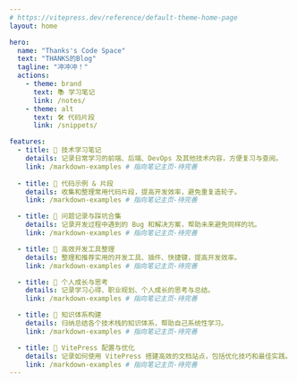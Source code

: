 ```yaml
---
# https://vitepress.dev/reference/default-theme-home-page
layout: home

hero:
  name: "Thanks's Code Space"
  text: "THANKS的Blog"
  tagline: "冲冲冲！"
  actions:
    - theme: brand
      text: 📚 学习笔记
      link: /notes/
    - theme: alt
      text: 🛠 代码片段
      link: /snippets/

features:
  - title: 📖 技术学习笔记
    details: 记录日常学习的前端、后端、DevOps 及其他技术内容，方便复习与查阅。
    link: /markdown-examples # 指向笔记主页-待完善
    
  - title: 📝 代码示例 & 片段
    details: 收集和整理常用代码片段，提高开发效率，避免重复造轮子。
    link: /markdown-examples # 指向笔记主页-待完善

  - title: 📌 问题记录与踩坑合集
    details: 记录开发过程中遇到的 Bug 和解决方案，帮助未来避免同样的坑。
    link: /markdown-examples # 指向笔记主页-待完善

  - title: 🚀 高效开发工具整理
    details: 整理和推荐实用的开发工具、插件、快捷键，提高开发效率。
    link: /markdown-examples # 指向笔记主页-待完善

  - title: 🎯 个人成长与思考
    details: 记录学习心得、职业规划、个人成长的思考与总结。
    link: /markdown-examples # 指向笔记主页-待完善

  - title: 📂 知识体系构建
    details: 归纳总结各个技术栈的知识体系，帮助自己系统性学习。
    link: /markdown-examples # 指向笔记主页-待完善

  - title: 🔧 VitePress 配置与优化
    details: 记录如何使用 VitePress 搭建高效的文档站点，包括优化技巧和最佳实践。
    link: /markdown-examples # 指向笔记主页-待完善
---
```


